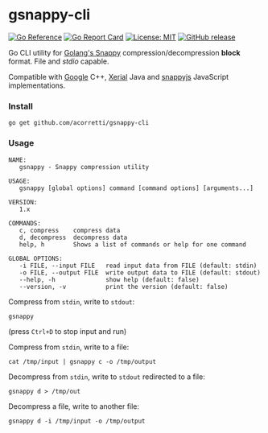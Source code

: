 # gsnappy-cli
[![Go Reference](https://pkg.go.dev/badge/github.com/acorretti/gsnappy-cli.svg)](https://pkg.go.dev/github.com/acorretti/gsnappy-cli)
[![Go Report Card](https://goreportcard.com/badge/github.com/acorretti/gsnappy-cli)](https://goreportcard.com/report/github.com/acorretti/gsnappy-cli)
[![License: MIT](https://img.shields.io/badge/License-MIT-yellow.svg)](https://opensource.org/licenses/MIT)
[![GitHub release](https://img.shields.io/github/release/acorretti/gsnappy-cli.svg)](https://github.com/acorretti/gsnappy-cli/releases/)

Go CLI utility for [Golang's Snappy](github.com/golang/snappy) compression/decompression **block** format. File and *stdio* capable.

Compatible with [Google](https://github.com/google/snappy) C++, [Xerial](https://github.com/xerial/snappy-java/) Java and [snappyjs](https://github.com/zhipeng-jia/snappyjs) JavaScript implementations.

### Install

```
go get github.com/acorretti/gsnappy-cli
```

### Usage

```
NAME:
   gsnappy - Snappy compression utility

USAGE:
   gsnappy [global options] command [command options] [arguments...]

VERSION:
   1.x

COMMANDS:
   c, compress    compress data
   d, decompress  decompress data
   help, h        Shows a list of commands or help for one command

GLOBAL OPTIONS:
   -i FILE, --input FILE   read input data from FILE (default: stdin)
   -o FILE, --output FILE  write output data to FILE (default: stdout)
   --help, -h              show help (default: false)
   --version, -v           print the version (default: false)
```
Compress from `stdin`, write to `stdout`:
```
gsnappy
```
(press `Ctrl+D` to stop input and run)

Compress from `stdin`, write to a file:
```
cat /tmp/input | gsnappy c -o /tmp/output
```

Decompress from `stdin`, write to `stdout` redirected to a file:
```
gsnappy d > /tmp/out
```

Decompress a file, write to another file:
```
gsnappy d -i /tmp/input -o /tmp/output
```
